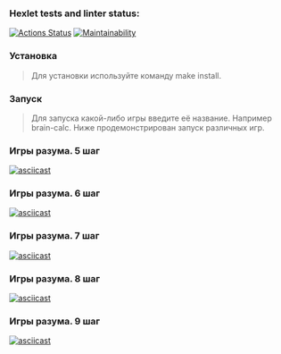 ### Hexlet tests and linter status:
[![Actions Status](https://github.com/VadimZyuzelev/frontend-project-44/workflows/hexlet-check/badge.svg)](https://github.com/VadimZyuzelev/frontend-project-44/actions)
[![Maintainability](https://api.codeclimate.com/v1/badges/067fb75b36e9dbc17a23/maintainability)](https://codeclimate.com/github/VadimZyuzelev/frontend-project-44/maintainability) <br>
### <b>Установка</b>

>Для установки используйте команду make install.

### <b>Запуск</b>
>Для запуска какой-либо игры введите её название. Например brain-calc. Ниже продемонстрирован запуск различных игр.


### Игры разума. 5 шаг
[![asciicast](https://asciinema.org/a/578195.svg)](https://asciinema.org/a/578195)
### Игры разума. 6 шаг
[![asciicast](https://asciinema.org/a/yYrJXC8bqVjs75WD4kiY4x2h7.svg)](https://asciinema.org/a/yYrJXC8bqVjs75WD4kiY4x2h7)
### Игры разума. 7 шаг
[![asciicast](https://asciinema.org/a/lYNvveylygMfibKP4GDvqI2e2.svg)](https://asciinema.org/a/lYNvveylygMfibKP4GDvqI2e2)
### Игры разума. 8 шаг
[![asciicast](https://asciinema.org/a/wKqk733rlAxndybImRYjqPNLm.svg)](https://asciinema.org/a/wKqk733rlAxndybImRYjqPNLm)
### Игры разума. 9 шаг
[![asciicast](https://asciinema.org/a/DMnjijNpUGAQXLMHJ7mlxERJj.svg)](https://asciinema.org/a/DMnjijNpUGAQXLMHJ7mlxERJj)
